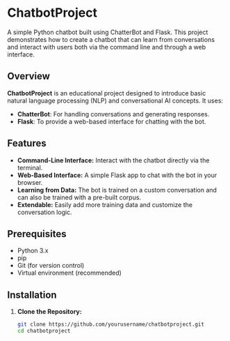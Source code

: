 # ChatbotProject

A simple Python chatbot built using ChatterBot and Flask. This project demonstrates how to create a chatbot that can learn from conversations and interact with users both via the command line and through a web interface.

## Overview

**ChatbotProject** is an educational project designed to introduce basic natural language processing (NLP) and conversational AI concepts. It uses:
- **ChatterBot**: For handling conversations and generating responses.
- **Flask**: To provide a web-based interface for chatting with the bot.

## Features

- **Command-Line Interface:** Interact with the chatbot directly via the terminal.
- **Web-Based Interface:** A simple Flask app to chat with the bot in your browser.
- **Learning from Data:** The bot is trained on a custom conversation and can also be trained with a pre-built corpus.
- **Extendable:** Easily add more training data and customize the conversation logic.

## Prerequisites

- Python 3.x
- pip
- Git (for version control)
- Virtual environment (recommended)

## Installation

1. **Clone the Repository:**

   ```bash
   git clone https://github.com/yourusername/chatbotproject.git
   cd chatbotproject
